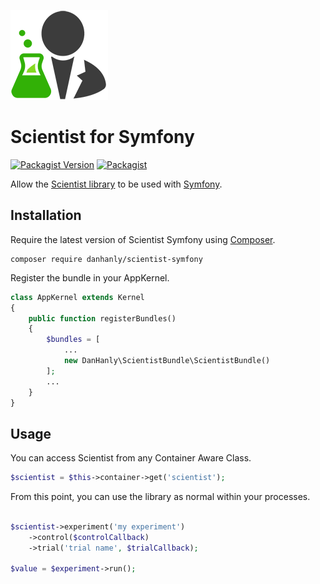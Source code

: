 [![Scientist](scientist.png)](https://github.com/daylerees/scientist)

# Scientist for Symfony

[![Packagist Version](https://img.shields.io/packagist/v/danhanly/scientist-symfony.svg)](https://packagist.org/packages/danhanly/scientist-symfony)
[![Packagist](https://img.shields.io/packagist/dt/danhanly/scientist-symfony.svg)](https://packagist.org/packages/danhanly/scientist-symfony)

Allow the [Scientist library](https://github.com/daylerees/scientist) to be used with [Symfony](https://symfony.com/).

## Installation

Require the latest version of Scientist Symfony using [Composer](https://getcomposer.org/).

    composer require danhanly/scientist-symfony

Register the bundle in your AppKernel.

```php
class AppKernel extends Kernel
{
    public function registerBundles()
    {
        $bundles = [
            ...
            new DanHanly\ScientistBundle\ScientistBundle()
        ];
        ...
    }
}
```

## Usage

You can access Scientist from any Container Aware Class.

```php
$scientist = $this->container->get('scientist');
```

From this point, you can use the library as normal within your processes.

```php

$scientist->experiment('my experiment')
    ->control($controlCallback)
    ->trial('trial name', $trialCallback);

$value = $experiment->run();

```

